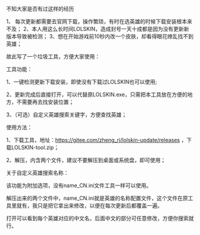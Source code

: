 不知大家是否有过这样的经历



1、 每次更新都需要去官网下载，操作繁琐，有时在选英雄的时候下载安装根本来不及；
2、本人用这么长时间LOLSKIN，造成封号一天十成都是因为没有更新新版本导致被检测；
3、想在开始游戏前10秒内改一个皮肤，却看得眼花缭乱找不到英雄；



故此写了一个垃圾工具，方便大家使用：


工具功能：

1、一键检测更新下载安装，即使没有下载过LOLSKIN也可以使用;

2、更新完成后直接打开，可以代替原LOLSKIN.exe，只需把本工具放在方便的地方，不需要再去找安装位置；

3、（可选）自定义英雄搜索关键字，方便查找英雄；


使用方法：

1、下载工具，地址：https://gitee.com/zheng_rj/lolskin-update/releases ，下载LOLSKIN-tool.zip；

2、解压，内含两个文件，建议不要解压到桌面或系统盘，即可使用；


关于自定义英雄搜索名称：

该功能为附加选项，没有name_CN.ini文件工具一样可以使用。

解压出来的两个文件中，name_CN.ini就是英雄的名称配置文件，这个文件在原工具里就有，我只是把它拿出来修改，以便在每次更新后都覆盖一遍。

打开可以看到每个英雄对应的中文名，后面中文的部分可任意修改，方便你搜索就行。



